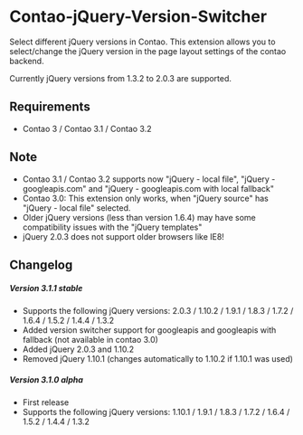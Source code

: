 Contao-jQuery-Version-Switcher
==============================

Select different jQuery versions in Contao. This extension allows you to select/change the jQuery version in the page layout settings of the contao backend.

Currently jQuery versions from 1.3.2 to 2.0.3 are supported.

## Requirements

* Contao 3 / Contao 3.1 / Contao 3.2

## Note

* Contao 3.1 / Contao 3.2 supports now "jQuery - local file", "jQuery - googleapis.com" and "jQuery - googleapis.com with local fallback"
* Contao 3.0: This extension only works, when "jQuery source" has "jQuery - local file" selected.
* Older jQuery versions (less than version 1.6.4) may have some compatibility issues with the "jQuery templates"
* jQuery 2.0.3 does not support older browsers like IE8!

## Changelog

##### Version 3.1.1 stable

* Supports the following jQuery versions: 2.0.3 / 1.10.2 / 1.9.1 / 1.8.3 / 1.7.2 / 1.6.4 / 1.5.2 / 1.4.4 / 1.3.2
* Added version switcher support for googleapis and googleapis with fallback (not available in contao 3.0)
* Added jQuery 2.0.3 and 1.10.2
* Removed jQuery 1.10.1 (changes automatically to 1.10.2 if 1.10.1 was used)

##### Version 3.1.0 alpha

* First release
* Supports the following jQuery versions: 1.10.1 / 1.9.1 / 1.8.3 / 1.7.2 / 1.6.4 / 1.5.2 / 1.4.4 / 1.3.2
